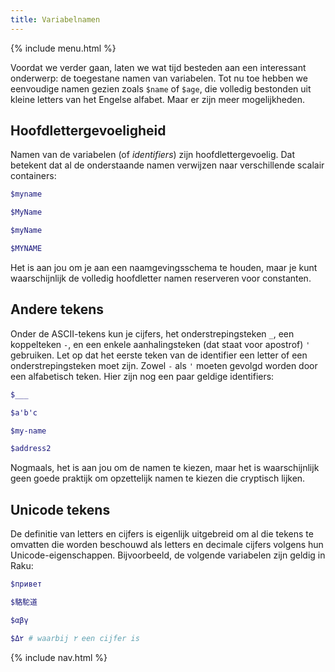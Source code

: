```yaml
---
title: Variabelnamen
---
```


{% include menu.html %}

Voordat we verder gaan, laten we wat tijd besteden aan een interessant onderwerp: de toegestane namen van variabelen. Tot nu toe hebben we eenvoudige namen gezien zoals `$name` of `$age`, die volledig bestonden uit kleine letters van het Engelse alfabet. Maar er zijn meer mogelijkheden.

## Hoofdlettergevoeligheid

Namen van de variabelen (of _identifiers_) zijn hoofdlettergevoelig. Dat betekent dat al de onderstaande namen verwijzen naar verschillende scalair containers:

```raku
$myname

$MyName

$myName

$MYNAME
```

Het is aan jou om je aan een naamgevingsschema te houden, maar je kunt waarschijnlijk de volledig hoofdletter namen reserveren voor constanten.

## Andere tekens

Onder de ASCII-tekens kun je cijfers, het onderstrepingsteken `_`, een koppelteken `-`, en een enkele aanhalingsteken (dat staat voor apostrof) `'` gebruiken. Let op dat het eerste teken van de identifier een letter of een onderstrepingsteken moet zijn. Zowel `-` als `'` moeten gevolgd worden door een alfabetisch teken. Hier zijn nog een paar geldige identifiers:

```raku
$___

$a'b'c

$my-name

$address2
```

Nogmaals, het is aan jou om de namen te kiezen, maar het is waarschijnlijk geen goede praktijk om opzettelijk namen te kiezen die cryptisch lijken.

## Unicode tekens

De definitie van letters en cijfers is eigenlijk uitgebreid om al die tekens te omvatten die worden beschouwd als letters en decimale cijfers volgens hun Unicode-eigenschappen. Bijvoorbeeld, de volgende variabelen zijn geldig in Raku:

```raku
$привет

$駱駝道

$αβγ

$Δ۲ # waarbij ۲ een cijfer is
```

{% include nav.html %}
